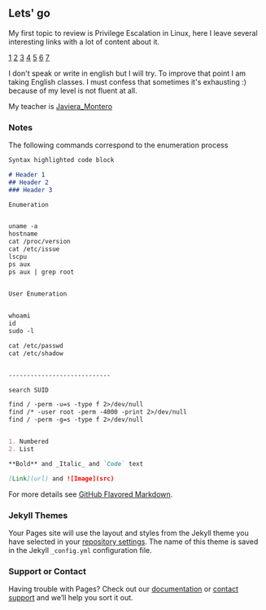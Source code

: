 ## Lets' go

My first topic to review is Privilege Escalation in Linux, here I leave several interesting links with a lot of content about it.

[1](https://github.com/TCM-Course-Resources/Linux-Privilege-Escalation-Resources)
[2](https://github.com/swisskyrepo/PayloadsAllTheThings/blob/master/Methodology%20and%20Resources/Linux%20-%20Privilege%20Escalation.md)
[3](https://github.com/sagishahar/lpeworkshop)
[4](https://mil0.io/linux-privesc/)
[5](https://vulp3cula.gitbook.io/hackers-grimoire/post-exploitation/privesc-linux)
[6](https://github.com/m0nad/awesome-privilege-escalation#sudo-and-suid)
[7](https://book.hacktricks.xyz/linux-unix/privilege-escalation)

I don't speak or write in english but I will try.
To improve that point I am taking English classes.
I must confess that sometimes it's exhausting :) because of my level is not fluent at all. 

My teacher is [Javiera_Montero](https://www.instagram.com/emi_jvmo/)

### Notes

The following commands correspond to the enumeration process 

```markdown
Syntax highlighted code block

# Header 1
## Header 2
### Header 3

Enumeration


uname -a
hostname
cat /proc/version
cat /etc/issue
lscpu
ps aux  
ps aux | grep root


User Enumeration
 

whoami
id
sudo -l

cat /etc/passwd
cat /etc/shadow


----------------------------

search SUID 

find / -perm -u=s -type f 2>/dev/null
find /* -user root -perm -4000 -print 2>/dev/null
find / -perm -g=s -type f 2>/dev/null


1. Numbered
2. List

**Bold** and _Italic_ and `Code` text

[Link](url) and ![Image](src)
```

For more details see [GitHub Flavored Markdown](https://guides.github.com/features/mastering-markdown/).

### Jekyll Themes

Your Pages site will use the layout and styles from the Jekyll theme you have selected in your [repository settings](https://github.com/hhhj4ns/hhhj4ns.github.io/settings). The name of this theme is saved in the Jekyll `_config.yml` configuration file.

### Support or Contact

Having trouble with Pages? Check out our [documentation](https://docs.github.com/categories/github-pages-basics/) or [contact support](https://support.github.com/contact) and we’ll help you sort it out.
